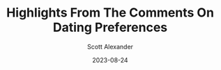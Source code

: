 ---
layout: podcast
title: "Highlights From The Comments On Dating Preferences"
author: Scott Alexander
description: https://astralcodexten.substack.com/p/highlights-from-the-comments-on-dating
date: 2023-08-24
length: 7787270
duration: 1947
guid: highlights-from-the-comments-on-dating
---